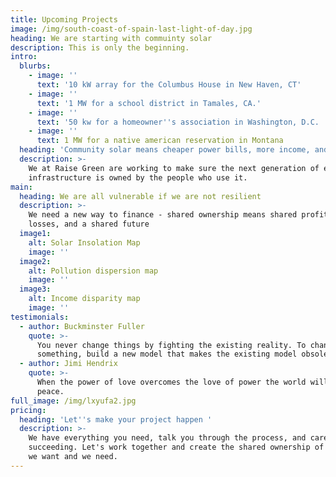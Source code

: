 ```yaml
---
title: Upcoming Projects
image: /img/south-coast-of-spain-last-light-of-day.jpg
heading: We are starting with commuinty solar
description: This is only the beginning.
intro:
  blurbs:
    - image: ''
      text: '10 kW array for the Columbus House in New Haven, CT'
    - image: ''
      text: '1 MW for a school district in Tamales, CA.'
    - image: ''
      text: '50 kw for a homeowner''s association in Washington, D.C. '
    - image: ''
      text: 1 MW for a native american reservation in Montana
  heading: 'Community solar means cheaper power bills, more income, and cleaner air'
  description: >-
    We at Raise Green are working to make sure the next generation of energy
    infrastructure is owned by the people who use it.
main:
  heading: We are all vulnerable if we are not resilient
  description: >-
    We need a new way to finance - shared ownership means shared profits, shared
    losses, and a shared future
  image1:
    alt: Solar Insolation Map
    image: ''
  image2:
    alt: Pollution dispersion map
    image: ''
  image3:
    alt: Income disparity map
    image: ''
testimonials:
  - author: Buckminster Fuller
    quote: >-
      You never change things by fighting the existing reality. To change
      something, build a new model that makes the existing model obsolete.
  - author: Jimi Hendrix
    quote: >-
      When the power of love overcomes the love of power the world will know
      peace.
full_image: /img/lxyufa2.jpg
pricing:
  heading: 'Let''s make your project happen '
  description: >-
    We have everything you need, talk you through the process, and care about it
    succeeding. Let's work together and create the shared ownership of the world
    we want and we need.
---
```


